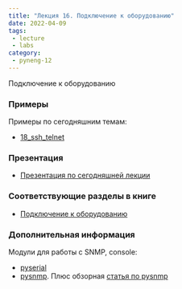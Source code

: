 ```yaml
---
title: "Лекция 16. Подключение к оборудованию"
date: 2022-04-09
tags:
 - lecture
 - labs
category:
 - pyneng-12
---
```


Подключение к оборудованию

### Примеры

Примеры по сегодняшним темам:

* [18_ssh_telnet](https://github.com/pyneng/pyneng-online-12-jan-may-2022/tree/main/examples/18_ssh_telnet)

### Презентация

* [Презентация по сегодняшней лекции](https://github.com/pyneng/all-pyneng-slides/blob/main/pyneng/18_ssh_telnet.md)


### Соответствующие разделы в книге

* [Подключение к оборудованию](https://pyneng.readthedocs.io/ru/latest/book/18_ssh_telnet/index.html)

### Дополнительная информация

Модули для работы с SNMP, console:

* [pyserial](https://pythonhosted.org/pyserial/)
* [pysnmp](http://pysnmp.sourceforge.net/). Плюс обзорная [статья по pysnmp](https://pynet.twb-tech.com/blog/snmp/python-snmp-intro.html)



